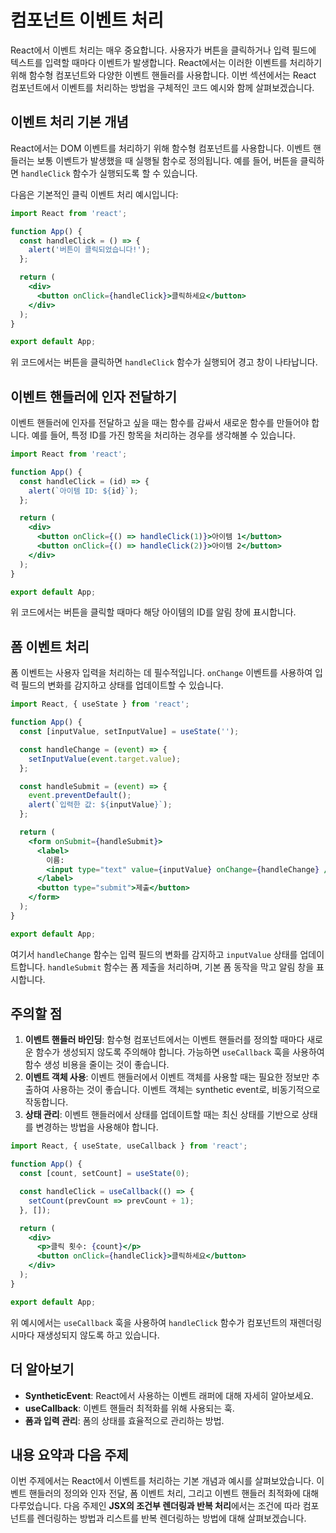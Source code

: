 # 컴포넌트 이벤트 처리

React에서 이벤트 처리는 매우 중요합니다. 사용자가 버튼을 클릭하거나 입력 필드에 텍스트를 입력할 때마다 이벤트가 발생합니다. React에서는 이러한 이벤트를 처리하기 위해 함수형 컴포넌트와 다양한 이벤트 핸들러를 사용합니다. 이번 섹션에서는 React 컴포넌트에서 이벤트를 처리하는 방법을 구체적인 코드 예시와 함께 살펴보겠습니다.

## 이벤트 처리 기본 개념

React에서는 DOM 이벤트를 처리하기 위해 함수형 컴포넌트를 사용합니다. 이벤트 핸들러는 보통 이벤트가 발생했을 때 실행될 함수로 정의됩니다. 예를 들어, 버튼을 클릭하면 `handleClick` 함수가 실행되도록 할 수 있습니다.

다음은 기본적인 클릭 이벤트 처리 예시입니다:

```jsx
import React from 'react';

function App() {
  const handleClick = () => {
    alert('버튼이 클릭되었습니다!');
  };

  return (
    <div>
      <button onClick={handleClick}>클릭하세요</button>
    </div>
  );
}

export default App;
```

위 코드에서는 버튼을 클릭하면 `handleClick` 함수가 실행되어 경고 창이 나타납니다.

## 이벤트 핸들러에 인자 전달하기

이벤트 핸들러에 인자를 전달하고 싶을 때는 함수를 감싸서 새로운 함수를 만들어야 합니다. 예를 들어, 특정 ID를 가진 항목을 처리하는 경우를 생각해볼 수 있습니다.

```jsx
import React from 'react';

function App() {
  const handleClick = (id) => {
    alert(`아이템 ID: ${id}`);
  };

  return (
    <div>
      <button onClick={() => handleClick(1)}>아이템 1</button>
      <button onClick={() => handleClick(2)}>아이템 2</button>
    </div>
  );
}

export default App;
```

위 코드에서는 버튼을 클릭할 때마다 해당 아이템의 ID를 알림 창에 표시합니다. 

## 폼 이벤트 처리

폼 이벤트는 사용자 입력을 처리하는 데 필수적입니다. `onChange` 이벤트를 사용하여 입력 필드의 변화를 감지하고 상태를 업데이트할 수 있습니다.

```jsx
import React, { useState } from 'react';

function App() {
  const [inputValue, setInputValue] = useState('');

  const handleChange = (event) => {
    setInputValue(event.target.value);
  };

  const handleSubmit = (event) => {
    event.preventDefault();
    alert(`입력한 값: ${inputValue}`);
  };

  return (
    <form onSubmit={handleSubmit}>
      <label>
        이름:
        <input type="text" value={inputValue} onChange={handleChange} />
      </label>
      <button type="submit">제출</button>
    </form>
  );
}

export default App;
```

여기서 `handleChange` 함수는 입력 필드의 변화를 감지하고 `inputValue` 상태를 업데이트합니다. `handleSubmit` 함수는 폼 제출을 처리하며, 기본 폼 동작을 막고 알림 창을 표시합니다.

## 주의할 점

1. **이벤트 핸들러 바인딩**: 함수형 컴포넌트에서는 이벤트 핸들러를 정의할 때마다 새로운 함수가 생성되지 않도록 주의해야 합니다. 가능하면 `useCallback` 훅을 사용하여 함수 생성 비용을 줄이는 것이 좋습니다.
2. **이벤트 객체 사용**: 이벤트 핸들러에서 이벤트 객체를 사용할 때는 필요한 정보만 추출하여 사용하는 것이 좋습니다. 이벤트 객체는 synthetic event로, 비동기적으로 작동합니다.
3. **상태 관리**: 이벤트 핸들러에서 상태를 업데이트할 때는 최신 상태를 기반으로 상태를 변경하는 방법을 사용해야 합니다.

```jsx
import React, { useState, useCallback } from 'react';

function App() {
  const [count, setCount] = useState(0);

  const handleClick = useCallback(() => {
    setCount(prevCount => prevCount + 1);
  }, []);

  return (
    <div>
      <p>클릭 횟수: {count}</p>
      <button onClick={handleClick}>클릭하세요</button>
    </div>
  );
}

export default App;
```

위 예시에서는 `useCallback` 훅을 사용하여 `handleClick` 함수가 컴포넌트의 재렌더링 시마다 재생성되지 않도록 하고 있습니다.

## 더 알아보기

- **SyntheticEvent**: React에서 사용하는 이벤트 래퍼에 대해 자세히 알아보세요.
- **useCallback**: 이벤트 핸들러 최적화를 위해 사용되는 훅.
- **폼과 입력 관리**: 폼의 상태를 효율적으로 관리하는 방법.

## 내용 요약과 다음 주제

이번 주제에서는 React에서 이벤트를 처리하는 기본 개념과 예시를 살펴보았습니다. 이벤트 핸들러의 정의와 인자 전달, 폼 이벤트 처리, 그리고 이벤트 핸들러 최적화에 대해 다루었습니다. 다음 주제인 **JSX의 조건부 렌더링과 반복 처리**에서는 조건에 따라 컴포넌트를 렌더링하는 방법과 리스트를 반복 렌더링하는 방법에 대해 살펴보겠습니다.